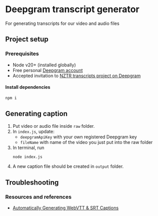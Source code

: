 # Deepgram transcript generator

For generating transcripts for our video and audio files

## Project setup

### Prerequisites

- Node v20+ (installed globally)
- Free personal [Deepgram account](https://console.deepgram.com/signup?jump=keys)
- Accepted invitation to [NZTR transcripts project on Deepgram](https://console.deepgram.com/project/2088fcfb-2f5f-4a25-905d-cdc6e3302db4)

#### Install dependencies

```bash
npm i
```

## Generating caption

1. Put video or audio file inside `raw` folder.
2. In `index.js`, update:
   - `deepgramApiKey` with your own registered Deepgram key
   - `fileName` with name of the video you just put into the raw folder
3. In terminal, run
   ```bash
   node index.js
   ```
4. A new caption file should be created in `output` folder.

## Troubleshooting

### Resources and references

- [Automatically Generating WebVTT & SRT Captions](https://developers.deepgram.com/docs/automatically-generating-webvtt-and-srt-captions)
